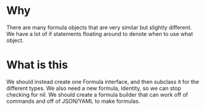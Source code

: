 # Why
There are many formula objects that are very similar but slightly different.
We have a lot of if statements floating around to denote when to use what object.

# What is this
We should instead create one Formula interface, and then subclass it for the different types.
We also need a new formula, Identity, so we can stop checking for nil.
We should create a formula builder that can work off of commands and off of JSON/YAML to make formulas.